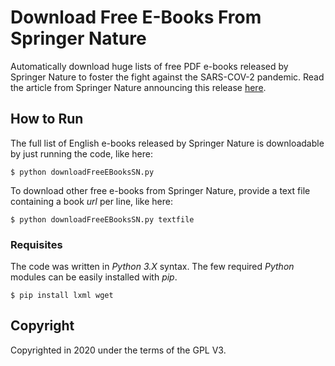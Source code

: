 # Download Free E-Books From Springer Nature  

Automatically download huge lists of free PDF e-books released by Springer Nature to foster the fight against the SARS-COV-2 pandemic. Read the article from Springer Nature announcing this release [here](https://www.springernature.com/gp/librarians/news-events/all-news-articles/industry-news-initiatives/free-access-to-textbooks-for-institutions-affected-by-coronaviru/17855960).

## How to Run

The full list of English e-books released by Springer Nature is downloadable by just running the code, like here:
```
$ python downloadFreeEBooksSN.py
```
To download other free e-books from Springer Nature, provide a text file containing a book *url* per line, like here: 
```
$ python downloadFreeEBooksSN.py textfile
```

### Requisites 
The code was written in *Python 3.X* syntax. The few required *Python* modules can be easily installed with *pip*.
```
$ pip install lxml wget
```

## Copyright 
Copyrighted in 2020 under the terms of the GPL V3. 
